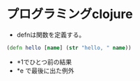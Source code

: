 # プログラミングclojure

* defnは関数を定義する。

```clojure
(defn hello [name] (str "hello, " name))
```

* *1でひとつ前の結果
* *e で最後に出た例外